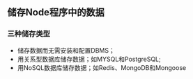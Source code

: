## 储存Node程序中的数据
### 三种储存类型
- 储存数据而无需安装和配置DBMS；
- 用关系型数据库储存数据；如MYSQL和PostgreSQL;
- 用NoSQL数据库储存数据；如Redis、MongoDB和Mongoose
